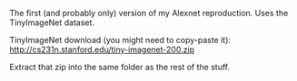 The first (and probably only) version of my Alexnet reproduction. Uses the TinyImageNet dataset.

TinyImageNet download (you might need to copy-paste it): http://cs231n.stanford.edu/tiny-imagenet-200.zip

Extract that zip into the same folder as the rest of the stuff.
